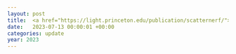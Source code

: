 ```yaml
---
layout: post
title:  <a href="https://light.princeton.edu/publication/scatternerf/">ScatterNeRF</a> was accepted at <strong>ICCV 2023</strong>.
date:   2023-07-13 00:00:01 +00:00
categories: update
year: 2023
---
```

